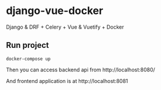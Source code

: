 # django-vue-docker
Django &amp; DRF + Celery + Vue &amp; Vuetify + Docker

## Run project

    docker-compose up

Then you can access backend api from http://localhost:8080/

And frontend application is at http://localhost:8081